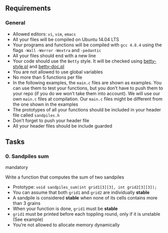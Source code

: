 Requirements
------------

### General

*   Allowed editors: `vi`, `vim`, `emacs`
*   All your files will be compiled on Ubuntu 14.04 LTS
*   Your programs and functions will be compiled with `gcc 4.8.4` using the flags `-Wall` `-Werror` `-Wextra` and `-pedantic`
*   All your files should end with a new line
*   Your code should use the `Betty` style. It will be checked using [betty-style.pl](https://github.com/hs-hq/Betty/blob/master/betty-style.pl "betty-style.pl") and [betty-doc.pl](https://github.com/hs-hq/Betty/blob/master/betty-doc.pl "betty-doc.pl")
*   You are not allowed to use global variables
*   No more than 5 functions per file
*   In the following examples, the `main.c` files are shown as examples. You can use them to test your functions, but you don’t have to push them to your repo (if you do we won’t take them into account). We will use our own `main.c` files at compilation. Our `main.c` files might be different from the one shown in the examples
*   The prototypes of all your functions should be included in your header file called `sandpiles.h`
*   Don’t forget to push your header file
*   All your header files should be include guarded

Tasks
-----

### 0\. Sandpiles sum

mandatory

Write a function that computes the sum of two sandpiles

*   Prototype: `void sandpiles_sum(int grid1[3][3], int grid2[3][3]);`
*   You can assume that both `grid1` and `grid2` are individually **stable**
*   A sandpile is considered **stable** when none of its cells contains more than 3 grains
*   When your function is done, `grid1` must be **stable**
*   `grid1` must be printed before each toppling round, only if it is unstable (See example)
*   You’re not allowed to allocate memory dynamically

